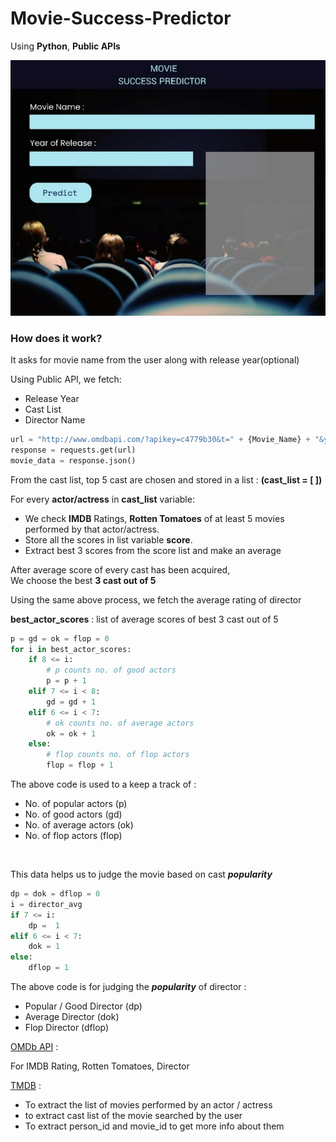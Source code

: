 # Movie-Success-Predictor
Using **Python**, **Public APIs**

<!-- <img src="C:\Tatai\Python files\Personal Projects Py\MovieSucessPredictor_SS.jpeg"> -->
![Movie Success Predictor Desktop Application](https://github.com/mayukh551/Movie-Sucess-Predictor/blob/mayukh/MovieSucessPredictor_SS.jpeg?raw=true)

### How does it work?
It asks for movie name from the user along with release year(optional)

Using Public API, we fetch:
- Release Year
- Cast List
- Director Name
```Python
url = "http://www.omdbapi.com/?apikey=c4779b30&t=" + {Movie_Name} + "&y=" + {Release_Year} + "&plot=short"
response = requests.get(url)
movie_data = response.json()
```
From the cast list, top 5 cast are chosen and stored in a list : __(cast_list = [ ])__  

For every __actor/actress__ in __cast_list__ variable:  
- We check **IMDB** Ratings, **Rotten Tomatoes** of at least 5 movies
performed by that actor/actress.  
- Store all the scores in list variable **score**.
- Extract best 3 scores from the score list and make an average  

After average score of every cast has been acquired,  
We choose the best **3 cast out of 5**

Using the same above process, we fetch the average rating of director

**best_actor_scores** : list of average scores of best 3 cast out of 5
```Python
p = gd = ok = flop = 0
for i in best_actor_scores:
    if 8 <= i:
        # p counts no. of good actors
        p = p + 1
    elif 7 <= i < 8:
        gd = gd + 1
    elif 6 <= i < 7:
        # ok counts no. of average actors
        ok = ok + 1
    else:
        # flop counts no. of flop actors
        flop = flop + 1
```

The above code is used to a keep a track of :  

- No. of popular actors (p)  
- No. of good actors (gd)  
- No. of average actors (ok)  
- No. of flop actors (flop)
</br>

This data helps us to judge the movie based on cast _**popularity**_

```Python
dp = dok = dflop = 0
i = director_avg
if 7 <= i:
    dp =  1
elif 6 <= i < 7:
    dok = 1
else:
    dflop = 1
```
The above code is for judging the _**popularity**_ of director :  
- Popular / Good Director (dp)  
- Average Director (dok)  
- Flop Director (dflop)

[OMDb API](https://www.omdbapi.com/) :  

For IMDB Rating, Rotten Tomatoes, Director    

[TMDB](https://developers.themoviedb.org/3/) :  
- To extract the list of movies performed by an actor / actress
- to extract cast list of the movie searched by the user
- To extract person_id and movie_id to get more info about them
